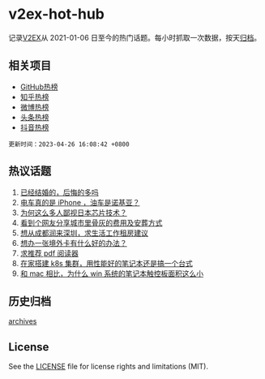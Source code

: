 # v2ex-hot-hub

 记录[V2EX](https://www.v2ex.com/)从 2021-01-06 日至今的热门话题。每小时抓取一次数据，按天[归档](archives)。
 
 ## 相关项目

- [GitHub热榜](https://github.com/snaildev/github-hot-hub)
- [知乎热榜](https://github.com/snaildev/zhihu-hot-hub)
- [微博热榜](https://github.com/snaildev/weibo-hot-hub)
- [头条热榜](https://github.com/snaildev/toutiao-hot-hub)
- [抖音热榜](https://github.com/snaildev/douyin-hot-hub)


 `更新时间：2023-04-26 16:08:42 +0800`

## 热议话题

1. [已经结婚的，后悔的多吗](https://www.v2ex.com/t/935483)
1. [电车真的是 iPhone ，油车是诺基亚？](https://www.v2ex.com/t/935540)
1. [为何这么多人鄙视日本芯片技术？](https://www.v2ex.com/t/935468)
1. [看到个网友分享城市里骨灰的费用及安葬方式](https://www.v2ex.com/t/935519)
1. [想从成都润来深圳，求生活工作租房建议](https://www.v2ex.com/t/935543)
1. [想办一张境外卡有什么好的办法？](https://www.v2ex.com/t/935399)
1. [求推荐 pdf 阅读器](https://www.v2ex.com/t/935512)
1. [在家搭建 k8s 集群，用性能好的笔记本还是搞一个台式](https://www.v2ex.com/t/935428)
1. [和 mac 相比，为什么 win 系统的笔记本触控板面积这么小](https://www.v2ex.com/t/935515)

## 历史归档

[archives](archives)

## License

See the [LICENSE](LICENSE) file for license rights and limitations (MIT).
